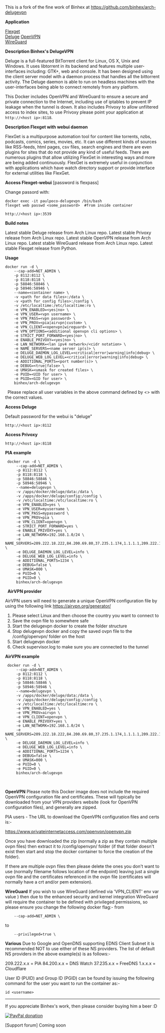 This is a fork of the fine work of Binhex at https://github.com/binhex/arch-delugevpn

**Application**

[Flexget](http://flexget.com/)    
[Deluge](http://deluge-torrent.org/) 
[OpenVPN](https://openvpn.net/)  
[WireGuard](https://www.wireguard.com/)

**Description Binhex's DelugeVPN**

Deluge is a full-featured ​BitTorrent client for Linux, OS X, Unix and Windows. It uses ​libtorrent in its backend and features multiple user-interfaces including: GTK+, web and console. It has been designed using the client server model with a daemon process that handles all the bittorrent activity. The Deluge daemon is able to run on headless machines with the user-interfaces being able to connect remotely from any platform.

This Docker includes OpenVPN and WireGuard to ensure a secure and private connection to the Internet, including use of iptables to prevent IP leakage when the tunnel is down. It also includes Privoxy to allow unfiltered access to index sites, to use Privoxy please point your application at `http://<host ip>:8118`.

**Description Flexget with webui daemon**

FlexGet is a multipurpose automation tool for content like torrents, nzbs, podcasts, comics, series, movies, etc. It can use different kinds of sources like RSS-feeds, html pages, csv files, search engines and there are even plugins for sites that do not provide any kind of useful feeds.  There are numerous plugins that allow utilizing FlexGet in interesting ways and more are being added continuously.  FlexGet is extremely useful in conjunction with applications which have watch directory support or provide interface for external utilities like FlexGet.

**Access Flexget-webui** [password is flexpass]

 Change passord with:   

    docker exec -it paulpoco-delugevpn /bin/bash
    flexget web passwd <some_password>  #from inside container

`http://<host ip>:3539`

**Build notes**

Latest stable Deluge release from Arch Linux repo.
Latest stable Privoxy release from Arch Linux repo.
Latest stable OpenVPN release from Arch Linux repo. 
Latest stable WireGuard release from Arch Linux repo.
Latest stable Flexget release from Python.

**Usage**
```
docker run -d \
    --cap-add=NET_ADMIN \
    -p 8112:8112 \
    -p 8118:8118 \
    -p 58846:58846 \
    -p 58946:58946 \
    --name=<container name> \
    -v <path for data files>:/data \
    -v <path for config files>:/config \
    -v /etc/localtime:/etc/localtime:ro \
    -e VPN_ENABLED=<yes|no> \
    -e VPN_USER=<vpn username> \
    -e VPN_PASS=<vpn password> \
    -e VPN_PROV=<pia|airvpn|custom> \
    -e VPN_CLIENT=<openvpn|wireguard> \
    -e VPN_OPTIONS=<additional openvpn cli options> \
    -e STRICT_PORT_FORWARD=<yes|no> \
    -e ENABLE_PRIVOXY=<yes|no> \
    -e LAN_NETWORK=<lan ipv4 network>/<cidr notation> \
    -e NAME_SERVERS=<name server ip(s)> \
    -e DELUGE_DAEMON_LOG_LEVEL=<critical|error|warning|info|debug> \
    -e DELUGE_WEB_LOG_LEVEL=<critical|error|warning|info|debug> \
    -e ADDITIONAL_PORTS=<port number(s)> \
    -e DEBUG=<true|false> \
    -e UMASK=<umask for created files> \
    -e PUID=<UID for user> \
    -e PGID=<GID for user> \
    binhex/arch-delugevpn
```
&nbsp;
Please replace all user variables in the above command defined by <> with the correct values.

**Access Deluge**

Default password for the webui is "deluge"

`http://<host ip>:8112`

**Access Privoxy**

`http://<host ip>:8118`

**PIA example**
```
 docker run -d \
     --cap-add=NET_ADMIN \
     -p 8112:8112 \
     -p 8118:8118 \
     -p 58846:58846 \
     -p 58946:58946 \
     --name=delugevpn \
     -v /apps/docker/deluge/data:/data \
     -v /apps/docker/deluge/config:/config \
     -v /etc/localtime:/etc/localtime:ro \
     -e VPN_ENABLED=yes \
     -e VPN_USER=myusername \
     -e VPN_PASS=mypassword \
     -e VPN_PROV=pia \
     -e VPN_CLIENT=openvpn \
     -e STRICT_PORT_FORWARD=yes \
     -e ENABLE_PRIVOXY=yes \
     -e LAN_NETWORK=192.168.1.0/24 \
     -e NAME_SERVERS=209.222.18.222,84.200.69.80,37.235.1.174,1.1.1.1,209.222.18.218,37.235.1.177,84.200.70.40,1.0.0.1 \
     -e DELUGE_DAEMON_LOG_LEVEL=info \
     -e DELUGE_WEB_LOG_LEVEL=info \
     -e ADDITIONAL_PORTS=1234 \
     -e DEBUG=false \
     -e UMASK=000 \
     -e PUID=0 \
     -e PGID=0 \
     binhex/arch-delugevpn
```
&nbsp;
**AirVPN provider**

AirVPN users will need to generate a unique OpenVPN configuration file by using the following link https://airvpn.org/generator/

1. Please select Linux and then choose the country you want to connect to
2. Save the ovpn file to somewhere safe
3. Start the delugevpn docker to create the folder structure
4. Stop delugevpn docker and copy the saved ovpn file to the /config/openvpn/ folder on the host
5. Start delugevpn docker
6. Check supervisor.log to make sure you are connected to the tunnel

**AirVPN example**
```
 docker run -d \
     --cap-add=NET_ADMIN \
     -p 8112:8112 \
     -p 8118:8118 \
     -p 58846:58846 \
     -p 58946:58946 \
     --name=delugevpn \
     -v /apps/docker/deluge/data:/data \
     -v /apps/docker/deluge/config:/config \
     -v /etc/localtime:/etc/localtime:ro \
     -e VPN_ENABLED=yes \
     -e VPN_PROV=airvpn \
     -e VPN_CLIENT=openvpn \
     -e ENABLE_PRIVOXY=yes \
     -e LAN_NETWORK=192.168.1.0/24 \
     -e NAME_SERVERS=209.222.18.222,84.200.69.80,37.235.1.174,1.1.1.1,209.222.18.218,37.235.1.177,84.200.70.40,1.0.0.1 \
     -e DELUGE_DAEMON_LOG_LEVEL=info \
     -e DELUGE_WEB_LOG_LEVEL=info \
     -e ADDITIONAL_PORTS=1234 \
     -e DEBUG=false \
     -e UMASK=000 \
     -e PUID=0 \
     -e PGID=0 \
     binhex/arch-delugevpn
```
&nbsp;

**OpenVPN**
Please note this Docker image does not include the required OpenVPN configuration file and certificates. These will typically be downloaded from your VPN providers website (look for OpenVPN configuration files), and generally are zipped.

PIA users - The URL to download the OpenVPN configuration files and certs is:-

https://www.privateinternetaccess.com/openvpn/openvpn.zip

Once you have downloaded the zip (normally a zip as they contain multiple ovpn files) then extract it to /config/openvpn/ folder (if that folder doesn't exist then start and stop the docker container to force the creation of the folder).

If there are multiple ovpn files then please delete the ones you don't want to use (normally filename follows location of the endpoint) leaving just a single ovpn file and the certificates referenced in the ovpn file (certificates will normally have a crt and/or pem extension).

**WireGuard**
If you wish to use WireGuard (defined via 'VPN_CLIENT' env var value ) then due to the enhanced security and kernel integration WireGuard will require the container to be defined with privileged permissions, so please ensure you change the following docker flag:-
from
```
    --cap-add=NET_ADMIN \
```
to
```
    --privileged=true \
```

**Various**
Due to Google and OpenDNS supporting EDNS Client Subnet it is recommended NOT to use either of these NS providers.
The list of default NS providers in the above example(s) is as follows:-

209.222.x.x = PIA
84.200.x.x = DNS Watch
37.235.x.x = FreeDNS
1.x.x.x = Cloudflare

User ID (PUID) and Group ID (PGID) can be found by issuing the following command for the user you want to run the container as:-

`id <username>`
___
If you appreciate Binhex's work, then please consider buying him a beer  :D

[![PayPal donation](https://www.paypal.com/en_US/i/btn/btn_donate_SM.gif)](https://www.paypal.com/cgi-bin/webscr?cmd=_s-xclick&hosted_button_id=MM5E27UX6AUU4)

[Support forum] Coming soon
